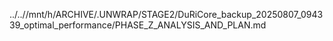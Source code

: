 ../..//mnt/h/ARCHIVE/.UNWRAP/STAGE2/DuRiCore_backup_20250807_094339_optimal_performance/PHASE_Z_ANALYSIS_AND_PLAN.md